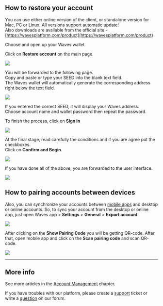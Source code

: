 ## How to restore your account

You can use either online version of the client, or standalone version for Mac, PC or Linux. All versions support automatic update!  
Also downloads are available from the official site - [https://wavesplatform.com/product](https://wavesplatform.com/product)

Choose and open up your Waves wallet.

Click on **Restore account** on the main page.

![](/_assets/account_restoring_01.png)

You will be forwarded to the following page.  
Copy and paste or type your SEED into the blank text field.  
The Waves wallet will automatically generate the corresponding address right below the text field.

![](/_assets/account_restoring_02.png)

If you entered the correct SEED, it will display your Waves address.  
Choose account name and wallet password then repeat the password.

To finish the process, click on **Sign in**

![](/_assets/account_restoring_003.png)

At the final stage, read carefully the conditions and if you are agree put the checkboxes.  
Click on **Confirm and Begin**.

![](/_assets/account_restoring_04.png)

If you have done all of the above, you are forwarded to the user interface.

![](/_assets/account_restoring_05.png)

## How to pairing accounts between devices

Also, you can synchronize your accounts between [mobile apps](en/waves-client/mobile-apps.md) and desktop or online accounts. So, to sync your account from the desktop or online app, just open Waves app &gt; **Settings** &gt; **General** &gt; **Export account**.

![](/_assets/account_restoring_06.png)

After clicking on the **Show Pairing Code** you will be getting QR-code. After that, open mobile app and click on the **Scan pairing code** and scan QR-code.

![](/_assets/account_restoring_07.png)

---

## More info

See more articles in the [Account Management](/waves-client/account-management.md) chapter.

If you have troubles with our platform, please create a [support](https://support.wavesplatform.com/) ticket or write a [question](https://forum.wavesplatform.com/) on our forum.


